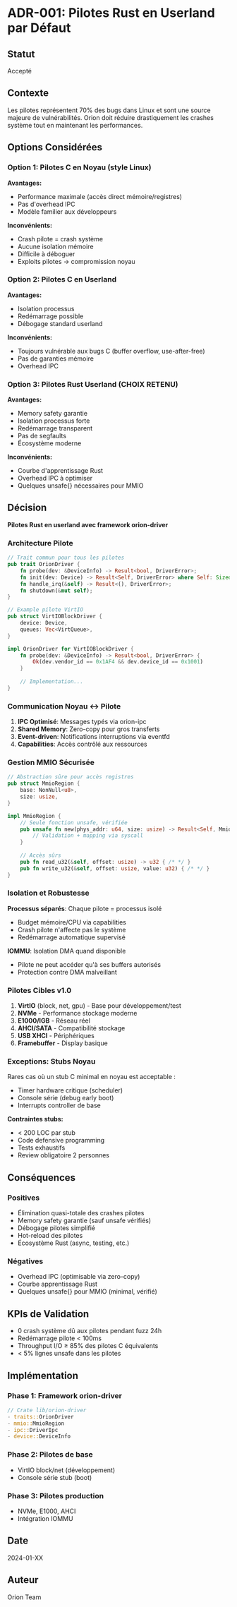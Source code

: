 # ADR-001: Pilotes Rust en Userland par Défaut

## Statut
Accepté

## Contexte
Les pilotes représentent 70% des bugs dans Linux et sont une source majeure de vulnérabilités. Orion doit réduire drastiquement les crashes système tout en maintenant les performances.

## Options Considérées

### Option 1: Pilotes C en Noyau (style Linux)
**Avantages:**
- Performance maximale (accès direct mémoire/registres)
- Pas d'overhead IPC
- Modèle familier aux développeurs

**Inconvénients:**
- Crash pilote = crash système
- Aucune isolation mémoire
- Difficile à déboguer
- Exploits pilotes → compromission noyau

### Option 2: Pilotes C en Userland 
**Avantages:**
- Isolation processus
- Redémarrage possible
- Débogage standard userland

**Inconvénients:**
- Toujours vulnérable aux bugs C (buffer overflow, use-after-free)
- Pas de garanties mémoire
- Overhead IPC

### Option 3: Pilotes Rust Userland (CHOIX RETENU)
**Avantages:**
- Memory safety garantie
- Isolation processus forte
- Redémarrage transparent
- Pas de segfaults
- Écosystème moderne

**Inconvénients:**
- Courbe d'apprentissage Rust
- Overhead IPC à optimiser
- Quelques unsafe{} nécessaires pour MMIO

## Décision
**Pilotes Rust en userland avec framework orion-driver**

### Architecture Pilote

```rust
// Trait commun pour tous les pilotes
pub trait OrionDriver {
    fn probe(dev: &DeviceInfo) -> Result<bool, DriverError>;
    fn init(dev: Device) -> Result<Self, DriverError> where Self: Sized;
    fn handle_irq(&self) -> Result<(), DriverError>;
    fn shutdown(&mut self);
}

// Example pilote VirtIO
pub struct VirtIOBlockDriver {
    device: Device,
    queues: Vec<VirtQueue>,
}

impl OrionDriver for VirtIOBlockDriver {
    fn probe(dev: &DeviceInfo) -> Result<bool, DriverError> {
        Ok(dev.vendor_id == 0x1AF4 && dev.device_id == 0x1001)
    }
    
    // Implementation...
}
```

### Communication Noyau ↔ Pilote

1. **IPC Optimisé**: Messages typés via orion-ipc
2. **Shared Memory**: Zero-copy pour gros transferts  
3. **Event-driven**: Notifications interruptions via eventfd
4. **Capabilities**: Accès contrôlé aux ressources

### Gestion MMIO Sécurisée

```rust
// Abstraction sûre pour accès registres
pub struct MmioRegion {
    base: NonNull<u8>,
    size: usize,
}

impl MmioRegion {
    // Seule fonction unsafe, vérifiée
    pub unsafe fn new(phys_addr: u64, size: usize) -> Result<Self, MmioError> {
        // Validation + mapping via syscall
    }
    
    // Accès sûrs
    pub fn read_u32(&self, offset: usize) -> u32 { /* */ }
    pub fn write_u32(&self, offset: usize, value: u32) { /* */ }
}
```

### Isolation et Robustesse

**Processus séparés**: Chaque pilote = processus isolé
- Budget mémoire/CPU via capabilities
- Crash pilote n'affecte pas le système
- Redémarrage automatique supervisé

**IOMMU**: Isolation DMA quand disponible
- Pilote ne peut accéder qu'à ses buffers autorisés
- Protection contre DMA malveillant

### Pilotes Cibles v1.0

1. **VirtIO** (block, net, gpu) - Base pour développement/test
2. **NVMe** - Performance stockage moderne  
3. **E1000/IGB** - Réseau réel
4. **AHCI/SATA** - Compatibilité stockage
5. **USB XHCI** - Périphériques
6. **Framebuffer** - Display basique

### Exceptions: Stubs Noyau

Rares cas où un stub C minimal en noyau est acceptable :
- Timer hardware critique (scheduler)
- Console série (debug early boot)
- Interrupts controller de base

**Contraintes stubs:**
- < 200 LOC par stub
- Code defensive programming
- Tests exhaustifs
- Review obligatoire 2 personnes

## Conséquences

### Positives
- Élimination quasi-totale des crashes pilotes
- Memory safety garantie (sauf unsafe vérifiés)
- Débogage pilotes simplifié
- Hot-reload des pilotes
- Écosystème Rust (async, testing, etc.)

### Négatives
- Overhead IPC (optimisable via zero-copy)
- Courbe apprentissage Rust
- Quelques unsafe{} pour MMIO (minimal, vérifié)

## KPIs de Validation
- 0 crash système dû aux pilotes pendant fuzz 24h
- Redémarrage pilote < 100ms
- Throughput I/O ≥ 85% des pilotes C équivalents
- < 5% lignes unsafe dans les pilotes

## Implémentation

### Phase 1: Framework orion-driver
```rust
// Crate lib/orion-driver
- traits::OrionDriver
- mmio::MmioRegion  
- ipc::DriverIpc
- device::DeviceInfo
```

### Phase 2: Pilotes de base
- VirtIO block/net (développement)
- Console série stub (boot)

### Phase 3: Pilotes production
- NVMe, E1000, AHCI
- Intégration IOMMU

## Date
2024-01-XX

## Auteur  
Orion Team

